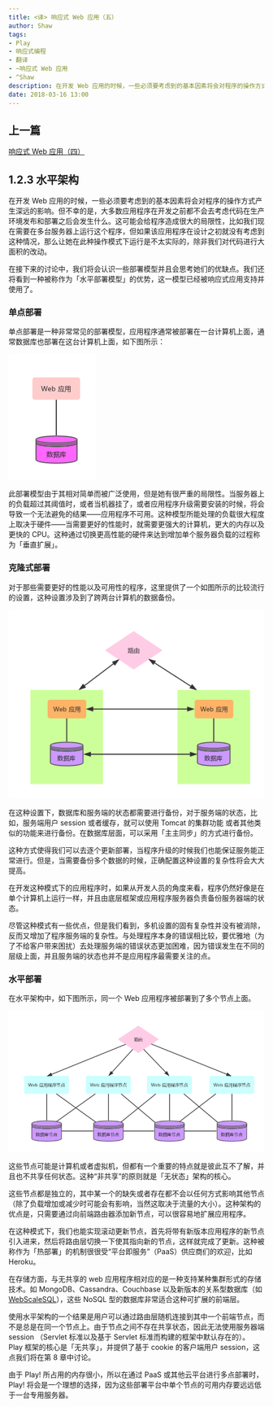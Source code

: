 ```yaml
---
title: <译> 响应式 Web 应用（五）
author: Shaw
tags:
- Play
- 响应式编程
- 翻译
- ~响应式 Web 应用
- ^Shaw
description: 在开发 Web 应用的时候，一些必须要考虑到的基本因素将会对程序的操作方式才生深远的影响，本文将会介绍一些部署模式，以便我们在程序设计之初就能充分考虑程序所需要的架构体系。
date: 2018-03-16 13:00
---
```


## 上一篇

[响应式 Web 应用（四）](https://scala.cool/2018/03/reactive-web-applications-4/)

## 1.2.3 水平架构

在开发 Web 应用的时候，一些必须要考虑到的基本因素将会对程序的操作方式产生深远的影响。但不幸的是，大多数应用程序在开发之前都不会去考虑代码在生产环境发布和部署之后会发生什么。这可能会给程序造成很大的局限性，比如我们现在需要在多台服务器上运行这个程序，但如果该应用程序在设计之初就没有考虑到这种情况，那么让她在此种操作模式下运行是不太实际的，除非我们对代码进行大面积的改动。

在接下来的讨论中，我们将会认识一些部署模型并且会思考她们的优缺点。我们还将看到一种被称作为「水平部署模型」的优势，这一模型已经被响应式应用支持并使用了。

### 单点部署

单点部署是一种非常常见的部署模型，应用程序通常被部署在一台计算机上面，通常数据库也部署在这台计算机上面，如下图所示：

![SINGLE-SERVER-DEPLOYMENTS](/images/2018/03/SINGLE-SERVER-DEPLOYMENTS.png)

此部署模型由于其相对简单而被广泛使用，但是她有很严重的局限性。当服务器上的负载超过其阈值时，或者当机器挂了，或者应用程序升级需要安装的时候，将会导致一个无法避免的结果——应用程序不可用。这种模型所能处理的负载很大程度上取决于硬件——当需要更好的性能时，就需要更强大的计算机，更大的内存以及更快的 CPU。这种通过切换更高性能的硬件来达到增加单个服务器负载的过程称为「垂直扩展」。

### 克隆式部署

对于那些需要更好的性能以及可用性的程序，这里提供了一个如图所示的比较流行的设置，这种设置涉及到了跨两台计算机的数据备份。

![REPLICATED-DEPLOYMENTS](/images/2018/03/REPLICATED-DEPLOYMENTS.png)

在这种设置下，数据库和服务端的状态都需要进行备份，对于服务端的状态，比如，服务端用户 session 或者缓存，就可以使用 Tomcat 的集群功能 或者其他类似的功能来进行备份。在数据库层面，可以采用「主主同步」的方式进行备份。

这种方式使得我们可以去逐个更新部署，当程序升级的时候我们也能保证服务能正常进行。但是，当需要备份多个数据的时候，正确配置这种设置的复杂性将会大大提高。

在开发这种模式下的应用程序时，如果从开发人员的角度来看，程序仍然好像是在单个计算机上运行一样，并且由底层框架或应用程序服务器负责备份服务器端的状态。

尽管这种模式有一些优点，但是我们看到，多机设置的固有复杂性并没有被消除，反而又增加了程序服务端的复杂性。与处理程序本身的错误相比较，要优雅地（为了不给客户带来困扰）去处理服务端的错误状态更加困难，因为错误发生在不同的层级上面，并且服务端的状态也并不是应用程序最需要关注的点。

### 水平部署

在水平架构中，如下图所示，同一个 Web 应用程序被部署到了多个节点上面。

![HORIZONTAL-DEPLOYMENTS](/images/2018/03/HORIZONTAL-DEPLOYMENTS.png)

这些节点可能是计算机或者虚拟机，但都有一个重要的特点就是彼此互不了解，并且也不共享任何状态。这种“非共享”的原则就是「无状态」架构的核心。

这些节点都是独立的，其中某一个的缺失或者存在都不会以任何方式影响其他节点（除了负载增加或减少时可能会有影响，当然这取决于流量的大小）。这种架构的优点是，只需要通过向前端路由器添加新节点，可以很容易地扩展应用程序。

在这种模式下，我们也能实现滚动更新节点，首先将带有新版本应用程序的新节点引入进来，然后将路由层切换一下使其指向新的节点，这样就完成了更新。这种被称作为「热部署」的机制很很受“平台即服务”（PaaS）供应商们的欢迎，比如 Heroku。

在存储方面，与无共享的 web 应用程序相对应的是一种支持某种集群形式的存储技术。如 MongoDB、Cassandra、Couchbase 以及新版本的关系型数据库（如 [WebScaleSQL](http://webscalesql.org)），这些 NoSQL 型的数据库非常适合这种可扩展的前端层。


使用水平架构的一个结果是用户可以通过路由层随机连接到其中一个前端节点，而不是总是在同一个节点上。由于节点之间不存在共享状态，因此无法使用服务器端 session （Servlet 标准以及基于 Servlet 标准而构建的框架中默认存在的）。 Play 框架的核心是「无共享」，并提供了基于 cookie 的客户端用户 session，这点我们将在第 8 章中讨论。

由于 Play! 所占用的内存很小，所以在通过 PaaS 或其他云平台进行多点部署时，Play! 将会是一个理想的选择，因为这些部署平台中单个节点的可用内存要远远低于一台专用服务器。
